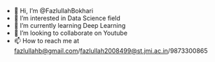 - 👋 Hi, I’m @FazlullahBokhari
- 👀 I’m interested in Data Science field
- 🌱 I’m currently learning Deep Learning
- 💞️ I’m looking to collaborate on Youtube
- 📫 How to reach me at fazlullahb@gmail.com/fazlullah2008499@st.jmi.ac.in/9873300865

<!---
FazlullahBokhari/FazlullahBokhari is a ✨ special ✨ repository because its `README.md` (this file) appears on your GitHub profile.
You can click the Preview link to take a look at your changes.
--->
